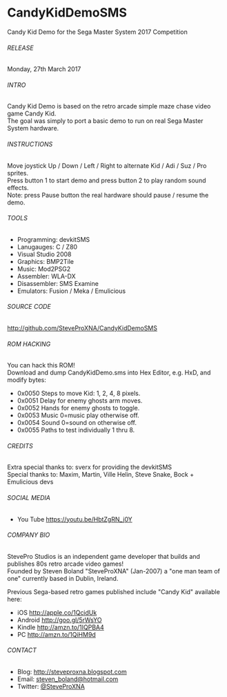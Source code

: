 # CandyKidDemoSMS
Candy Kid Demo for the Sega Master System 2017 Competition

###### RELEASE
Monday, 27th March 2017

###### INTRO
Candy Kid Demo is based on the retro arcade simple maze chase video game Candy Kid.
<br />
The goal was simply to port a basic demo to run on real Sega Master System hardware.

###### INSTRUCTIONS
Move joystick Up / Down / Left / Right to alternate Kid / Adi / Suz / Pro sprites.
<br />
Press button 1 to start demo and press button 2 to play random sound effects.
<br />
Note: press Pause button the real hardware should pause / resume the demo.

###### TOOLS
- Programming:	devkitSMS
- Lanugauges:	C / Z80
- Visual Studio 2008
- Graphics:		BMP2Tile
- Music:		Mod2PSG2
- Assembler:	WLA-DX
- Disassembler:	SMS Examine
- Emulators:	Fusion / Meka / Emulicious

###### SOURCE CODE
http://github.com/SteveProXNA/CandyKidDemoSMS

###### ROM HACKING
You can hack this ROM!  
Download and dump CandyKidDemo.sms into Hex Editor, e.g. HxD, and modify bytes:

- 0x0050	Steps to move Kid: 1, 2, 4, 8 pixels.
- 0x0051	Delay for enemy ghosts arm moves.
- 0x0052	Hands for enemy ghosts to toggle.
- 0x0053	Music 0=music play otherwise off.
- 0x0054	Sound	0=sound on otherwise off.
- 0x0055	Paths to test individually 1 thru 8.

###### CREDITS
Extra special thanks to: sverx for providing the devkitSMS
<br />
Special thanks to: 
Maxim, Martin, Ville Helin, Steve Snake, Bock + Emulicious devs

###### SOCIAL MEDIA
- You Tube https://youtu.be/HbtZgRN_j0Y

###### COMPANY BIO
StevePro Studios is an independent game developer that builds and publishes 80s retro arcade video games!
<br />
Founded by Steven Boland "SteveProXNA" (Jan-2007) a "one man team of one" currently based in Dublin, Ireland.

Previous Sega-based retro games published include "Candy Kid" available here:
- iOS		http://apple.co/1QcidUk
- Android	http://goo.gl/5rWsYO
- Kindle	http://amzn.to/1IQPBA4
- PC		http://amzn.to/1QiHM9d

###### CONTACT
- Blog:		http://steveproxna.blogspot.com
- Email:	steven_boland@hotmail.com
- Twitter:	[@SteveProXNA](http://twitter.com/SteveProXNA)
